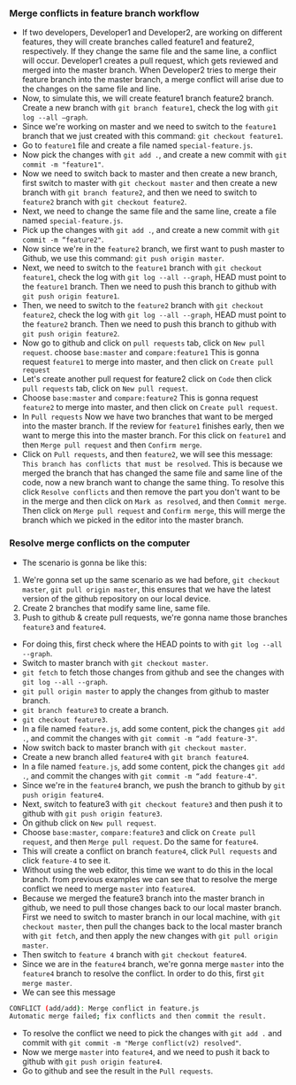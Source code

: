 ### Merge conflicts in feature branch workflow
- If two developers, Developer1 and Developer2, are working on different features, they will create branches called feature1 and feature2, respectively. If they change the same file and the same line, a conflict will occur. Developer1 creates a pull request, which gets reviewed and merged into the master branch. When Developer2 tries to merge their feature branch into the master branch, a merge conflict will arise due to the changes on the same file and line.
- Now, to simulate this, we will create feature1 branch feature2 branch.
Create a new branch with `git branch feature1`, check the log with `git log --all —graph`.
- Since we're working on master and we need to switch to the `feature1` branch that we just created with this command: `git checkout feature1`.
- Go to `feature1` file and create a file named `special-feature.js`.
- Now pick the changes with `git add .`, and create a new commit with `git commit -m "feature1"`.
- Now we need to switch back to master and then create a new branch, first switch to master with `git checkout master` and then create a new branch with `git branch feature2`, and then we need to switch to `feature2` branch with `git checkout feature2`. 
- Next, we need to change the same file and the same line, create a file named `special-feature.js`.
- Pick up the changes with `git add .`, and create a new commit with `git commit -m “feature2"`.
- Now since we're in the `feature2` branch, we first want to push master to Github, we use this command: `git push origin master`.
- Next, we need to switch to the `feature1` branch with `git checkout feature1`, check the log with `git log --all --graph`, HEAD must point to the `feature1` branch. Then we need to push this branch to github with `git push origin feature1`.
- Then, we need to switch to the `feature2` branch with `git checkout feature2`, check the log with `git log --all --graph`, HEAD must point to the `feature2` branch. Then we need to push this branch to github with `git push origin feature2`.
- Now go to github and click on `pull requests` tab, click on `New pull request`. choose `base:master` and `compare:feature1` This is gonna request `feature1` to merge into master, and then click on `Create pull request`
- Let's create another pull request for feature2 click on `Code` then click `pull requests` tab, click on `New pull request`. 
- Choose `base:master` and `compare:feature2` This is gonna request `feature2` to merge into master, and then click on `Create pull request`.
- In `Pull requests` Now we have two branches that want to be merged into the master branch. If the review for `feature1` finishes early, then we want to merge this into the master branch. For this click on `feature1` and then `Merge pull request` and then `Confirm merge`.
- Click on `Pull requests`, and then `feature2`, we will see this message: `This branch has conflicts that must be resolved`. This is because we merged the branch that has changed the same file and same line of the code, now a new branch want to change the same thing. To resolve this click `Resolve conflicts` and then remove the part you don't want to be in the merge and then click on `Mark as resolved`, and then `Commit merge`. Then click on `Merge pull request` and `Confirm merge`, this will merge the branch which we picked in the editor into the master branch. 


### Resolve merge conflicts on the computer
- The scenario is gonna be like this: 
1. We're gonna set up the same scenario as we had before, `git checkout master`, `git pull origin master`, this ensures that we have the latest version of the github repository on our local device.
2. Create 2 branches that modify same line, same file. 
3. Push to github & create pull requests, we're gonna name those branches `feature3` and `feature4`. 
- For doing this, first check where the HEAD points to with `git log --all --graph`. 
- Switch to master branch with `git checkout master`.
- `git fetch` to fetch those changes from github and see the changes with `git log --all --graph`. 
-  `git pull origin master` to apply the changes from github to master branch.
-  `git branch feature3` to create a branch.
- `git checkout feature3`.
- In a file named `feature.js`, add some content, pick the changes `git add .`, and commit the changes with `git commit -m “add feature-3"`. 
- Now switch back to master branch with `git checkout master`.
- Create a new branch alled `feature4` with `git branch feature4`.
- In a file named `feature.js`, add some content, pick the changes `git add .`, and commit the changes with `git commit -m “add feature-4"`. 
- Since we're in the `feature4` branch, we push the branch to github by `git push origin feature4`.
- Next, switch to feature3 with `git checkout feature3` and then push it to github with `git push origin feature3`. 
- On github click on `New pull request`. 
- Choose `base:master`, `compare:feature3` and click on `Create pull request`, and then `Merge pull request`. Do the same for `feature4`.
- This will create a conflict on branch `feature4`, click `Pull requests` and click `feature-4` to see it.
- Without using the web editor, this time we want to do this in the local branch. from previous examples we can see that to resolve the merge conflict we need to merge `master` into `feature4`. 
- Because we merged the feature3 branch into the master branch in github, we need to pull those changes back to our local master branch. First we need to switch to master branch in our local machine, with `git checkout master`, then pull the changes back to the local master branch with `git fetch`, and then apply the new changes with `git pull origin master`.
- Then switch to `feature 4` branch with `git checkout feature4`. 
- Since we are in the `feature4` branch, we're gonna merge `master` into the `feature4` branch to resolve the conflict. In order to do this, first `git merge master`.
- We can see this message
```bash
CONFLICT (add/add): Merge conflict in feature.js
Automatic merge failed; fix conflicts and then commit the result.
```

- To resolve the conflict we need to pick the changes with `git add .` and commit with `git commit -m "Merge conflict(v2) resolved"`.
- Now we merge `master` into `feature4`, and we need to push it back to github with `git push origin feature4`.
- Go to github and see the result in the `Pull requests`.
